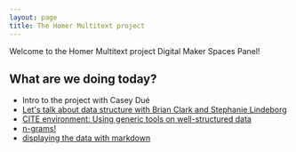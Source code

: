 ```yaml
---
layout: page
title: The Homer Multitext project
---
```


Welcome to the Homer Multitext project Digital Maker Spaces Panel!

## What are we doing today?

- Intro to the project with Casey Dué
- [Let's talk about data structure with Brian Clark and Stephanie Lindeborg](data)
- [CITE environment: Using generic tools on well-structured data](cite)
- [n-grams!](ngram)
- [displaying the data with markdown](md)
